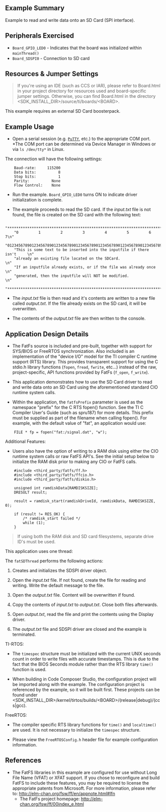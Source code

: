 ## Example Summary

Example to read and write data onto an SD Card (SPI interface).

## Peripherals Exercised

* `Board_GPIO_LED0` - Indicates that the board was initialized within `mainThread()`
* `Board_SDSPI0` - Connection to SD card

## Resources & Jumper Settings

> If you're using an IDE (such as CCS or IAR), please refer to Board.html in your project
directory for resources used and board-specific jumper settings. Otherwise, you can find
Board.html in the directory &lt;SDK_INSTALL_DIR&gt;/source/ti/boards/&lt;BOARD&gt;.

This example requires an external SD Card boosterpack.

## Example Usage

* Open a serial session (e.g. [`PuTTY`](http://www.putty.org/ "PuTTY's Homepage"), etc.) to the appropriate COM port.
    *The COM port can be determined via Device Manager in Windows or via `ls /dev/tty*` in Linux.

The connection will have the following settings:
```
    Baud-rate:     115200
    Data bits:          8
    Stop bits:          1
    Parity:          None
    Flow Control:    None
```

* Run the example. `Board_GPIO_LED0` turns ON to indicate driver initialization is complete.

* The example proceeds to read the SD card. If the *input.txt* file is not
found, the file is created on the SD card with the following text:

```
    "***********************************************************************\n"
    "0         1         2         3         4         5         6         7\n"
    "01234567890123456789012345678901234567890123456789012345678901234567890\n"
    "This is some text to be inserted into the inputfile if there isn't     \n"
    "already an existing file located on the SDCard.                        \n"
    "If an inputfile already exists, or if the file was already once        \n"
    "generated, then the inputfile will NOT be modified.                    \n"
    "***********************************************************************\n"
```

* The *input.txt* file is then read and it's contents are written to a
new file called *output.txt*. If the file already exists on the SD card,
it will be overwritten.

* The contents of the *output.txt* file are then written to the console.

## Application Design Details

* The FatFs source is included and pre-built, together with support for
SYS/BIOS or FreeRTOS synchronization. Also included is an
implementation of the "device I/O" model for the TI compiler C runtime support
(RTS) library. This provides transparent support for using the C stdio.h
library functions (`fopen`, `fread`, `fwrite`, etc...) instead of the raw,
project-specific, API functions provided by FatFs (`f_open`, `f_write`).

* This application demonstrates how to use the SD Card driver to read and
write data onto an SD Card using the aforementioned standard CIO runtime
system calls.

* Within the application, the `fatfsPrefix` parameter is used as the
namespace "prefix" for the C RTS fopen() function. See the TI C Compiler
User's Guide (such as spru187) for more details. This prefix must be supplied
as part of the filename when calling fopen(). For example, with the default
value of "fat", an application would use:

```
    FILE * fp = fopen("fat:/signal.dat", "w");
```

Additional Features:

* Users also have the option of writing to a RAM disk using either the CIO
runtime system calls or raw FatFS API's. See the initial setup below to
initialize the RAM disk prior to making any CIO or FatFS calls.

```
    #include <third_party/fatfs/ff.h>
    #include <third_party/fatfs/ffcio.h>
    #include <third_party/fatfs/diskio.h>

    unsigned int ramdiskData[RAMDISKSIZE];
    DRESULT result;

    result = ramdisk_start(ramdiskDriveId, ramdiskData, RAMDISKSIZE, 0);

    if (result != RES_OK) {
        /* ramdisk_start failed */
        while (1);
    }

```

> If using both the RAM disk and SD card filesystems, separate drive ID's must
be used.

This application uses one thread:

The `fatSDThread` performs the following actions:

1. Creates and initializes the SDSPI driver object.

2. Open the *input.txt* file. If not found, create the file for reading and
writing. Write the default message to the file.

3. Open the *output.txt* file. Content will be overwritten if found.

4. Copy the contents of *input.txt* to *output.txt*.  Close both files
afterwards.

5. Open *output.txt*, read the file and print the contents using the Display
driver.

6. The *output.txt* file and SDSPI driver are closed and the example is
terminated.

TI-RTOS:

* The `timespec` structure must be initialized with the current UNIX seconds
count in order to write files with accurate timestamps. This is due to the fact
that the BIOS Seconds module rather than the RTS library `time()` function
is used.

* When building in Code Composer Studio, the configuration project will be imported
along with the example. The configuration project is referenced by the example, so it
will be built first.  These projects can be found under
&lt;SDK_INSTALL_DIR&gt;/kernel/tirtos/builds/&lt;BOARD&gt;/(release|debug)/(ccs|gcc).


FreeRTOS:

* The compiler specific RTS library functions for `time()` and `localtime()`
are used. It is not necessary to initialize the `timespec` structure.

* Please view the `FreeRTOSConfig.h` header file for example configuration
information.

## References

* The FatFS libraries in this example are configured for use without Long File
Name (VFAT) or XFAT support. If you chose to reconfigure and build FatFS to
include these features, you may be required to license the appropriate patents
from Microsoft.
For more information, please refer to: http://elm-chan.org/fsw/ff/en/appnote.html#lfn
    * The FatFs project homepage: http://elm-chan.org/fsw/ff/00index_e.html
